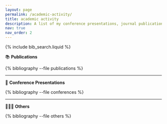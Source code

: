 ```yaml
---
layout: page
permalink: /academic-activity/
title: academic activity
description: A list of my conference presentations, journal publications, and other scholar contributions.
nav: true
nav_order: 2
---
```


{% include bib_search.liquid %}

📚 **Publications**

<div class="publications">
{% bibliography --file publications %}
</div>

---

🎤 **Conference Presentations**

<div class="publications">
{% bibliography --file conferences %}
</div>

---

👩🏻‍💼 **Others**

<div class="publications">
{% bibliography --file others %}
</div>
